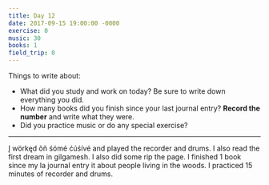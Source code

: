 ```yaml
---
title: Day 12
date: 2017-09-15 19:00:00 -0000
exercise: 0
music: 30
books: 1
field_trip: 0
---
```

Things to write about:

* What did you study and work on today? Be sure to write down everything you did.
* How many books did you finish since your last journal entry? **Record the number** and write what they were.
* Did you practice music or do any special exercise?

***

Į wörkęd õñ śómé ćúśívé and played the recorder and drums. I also read the first dream in gilgamesh. I also did some rip the page. I finished 1 book since my la journal entry it about people living in the woods. I practiced 15 minutes of recorder and drums. 
